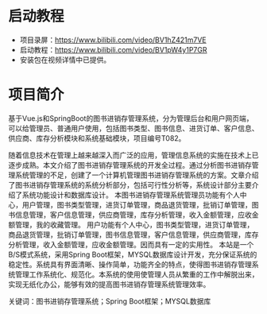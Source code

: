 # 启动教程

- 项目录屏：https://www.bilibili.com/video/BV1hZ421m7VE
- 启动教程：https://www.bilibili.com/video/BV1pW4y1P7GR
- 安装包在视频详情中已提供。


# 项目简介
基于Vue.js和SpringBoot的图书进销存管理系统，分为管理后台和用户网页端，可以给管理员、普通用户使用，包括图书类型、图书信息、进货订单、客户信息、供应商、库存分析模块和系统基础模块，项目编号T082。

随着信息技术在管理上越来越深入而广泛的应用，管理信息系统的实施在技术上已逐步成熟。本文介绍了图书进销存管理系统的开发全过程。通过分析图书进销存管理系统管理的不足，创建了一个计算机管理图书进销存管理系统的方案。文章介绍了图书进销存管理系统的系统分析部分，包括可行性分析等，系统设计部分主要介绍了系统功能设计和数据库设计。
本图书进销存管理系统管理员功能有个人中心，用户管理，图书类型管理，进货订单管理，商品退货管理，批销订单管理，图书信息管理，客户信息管理，供应商管理，库存分析管理，收入金额管理，应收金额管理，我的收藏管理。
用户功能有个人中心，图书类型管理，进货订单管理，商品退货管理，批销订单管理，图书信息管理，客户信息管理，供应商管理，库存分析管理，收入金额管理，应收金额管理。因而具有一定的实用性。
本站是一个B/S模式系统，采用Spring Boot框架，MYSQL数据库设计开发，充分保证系统的稳定性。系统具有界面清晰、操作简单，功能齐全的特点，使得图书进销存管理系统管理工作系统化、规范化。本系统的使用使管理人员从繁重的工作中解脱出来，实现无纸化办公，能够有效的提高图书进销存管理系统管理效率。

关键词：图书进销存管理系统；Spring Boot框架；MYSQL数据库
